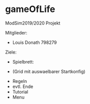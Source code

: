 # gameOfLife

ModSim2019/2020 Projekt

Mitglieder:
* Louis Donath 798279


Ziele:

* Spielbrett:
- (Grid mit auswaelbarer Startkonfig)
* Regeln
* evtl. Ende
* Tutorial
* Menu